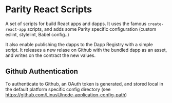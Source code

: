 # Parity React Scripts

A set of scripts for build React apps and dapps.
It uses the famous `create-react-app` scripts, and adds some Parity specific
configuration (custom eslint, stylelint, Babel config..)

It also enable publishing the dapps to the Dapp Registry with a simple script.
It releases a new relase on Github with the bundled dapp as an asset, and
writes on the contract the new values.

## Github Authentication

To authenticate to Github, an OAuth token is generated, and stored local in the
default platform specific config directory (see https://github.com/LinusU/node-application-config-path)
